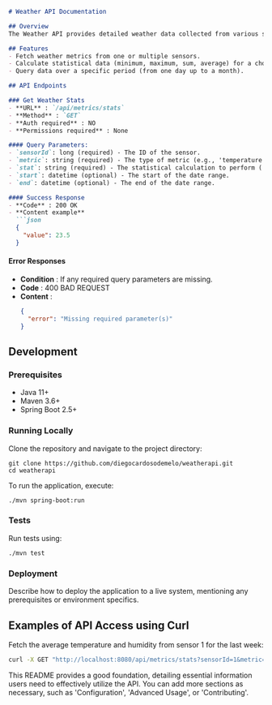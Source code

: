 ```markdown
# Weather API Documentation

## Overview
The Weather API provides detailed weather data collected from various sensors. This API is designed for developers needing real-time weather metrics such as temperature, humidity, and wind speed. The data can be queried for specific sensors and time ranges, making it versatile for applications in weather forecasting, research, and climate analysis.

## Features
- Fetch weather metrics from one or multiple sensors.
- Calculate statistical data (minimum, maximum, sum, average) for a chosen metric.
- Query data over a specific period (from one day up to a month).

## API Endpoints

### Get Weather Stats
- **URL** : `/api/metrics/stats`
- **Method** : `GET`
- **Auth required** : NO
- **Permissions required** : None

#### Query Parameters:
- `sensorId`: long (required) - The ID of the sensor.
- `metric`: string (required) - The type of metric (e.g., 'temperature', 'humidity').
- `stat`: string (required) - The statistical calculation to perform ('min', 'max', 'sum', 'average').
- `start`: datetime (optional) - The start of the date range.
- `end`: datetime (optional) - The end of the date range.

#### Success Response
- **Code** : 200 OK
- **Content example**
  ```json
  {
    "value": 23.5
  }
  ```

#### Error Responses
- **Condition** : If any required query parameters are missing.
- **Code** : 400 BAD REQUEST
- **Content** :
  ```json
  {
    "error": "Missing required parameter(s)"
  }
  ```

## Development

### Prerequisites
- Java 11+
- Maven 3.6+
- Spring Boot 2.5+

### Running Locally
Clone the repository and navigate to the project directory:
```
git clone https://github.com/diegocardosodemelo/weatherapi.git
cd weatherapi
```
To run the application, execute:
```
./mvn spring-boot:run
```

### Tests
Run tests using:
```
./mvn test
```

### Deployment
Describe how to deploy the application to a live system, mentioning any prerequisites or environment specifics.

## Examples of API Access using Curl

Fetch the average temperature and humidity from sensor 1 for the last week:
```bash
curl -X GET "http://localhost:8080/api/metrics/stats?sensorId=1&metric=temperature&stat=average&start=2024-05-22&end=2024-05-29"
```

This README provides a good foundation, detailing essential information users need to effectively utilize the API. You can add more sections as necessary, such as 'Configuration', 'Advanced Usage', or 'Contributing'.
```